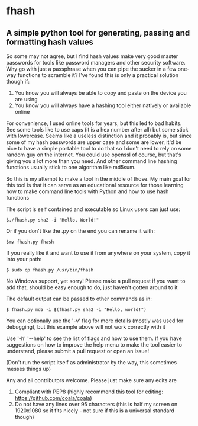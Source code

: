 # fhash

## A simple python tool for generating, passing and formatting hash values

So some may not agree, but I find hash values make very good master passwords for tools like 
password managers and other security software. Why go with just a passphrase when you can pipe
the sucker in a few one-way functions to scramble it? I've found this is only a practical
solution though if:
1) You know you will always be able to copy and paste on the device you are using
2) You know you will always have a hashing tool either natively or available online

For convenience, I used online tools for years, but this led to bad habits. See some tools like
to use caps (it is a hex number after all) but some stick with lowercase. Seems like a useless
distinction and it probably is, but since some of my hash passwords are upper case and some are
lower, it'd be nice to have a simple portable tool to do that so I don't need to rely on some
random guy on the internet. You could use openssl of course, but that's giving you a lot more
than you need. And other command line hashing functions usually stick to one algorithm like
md5sum. 

So this is my attempt to make a tool in the middle of those. My main goal for this tool is that
it can serve as an educational resource for those learning how to make command line tools with
Python and how to use hash functions

The script is self contained and executable so Linux users can just use:

`$./fhash.py sha2 -i "Hello, World!"`

Or if you don't like the .py on the end you can rename it with:

`$mv fhash.py fhash`

If you really like it and want to use it from anywhere on your system, copy it into your path:

`$ sudo cp fhash.py /usr/bin/fhash`

No Windows support, yet sorry! Please make a pull request if you want to add that, should be
easy enough to do, just haven't gotten around to it

The default output can be passed to other commands as in:

`$ fhash.py md5 -i $(fhash.py sha2 -i "Hello, world!")`

You can optionally use the '-v' flag for more details (mostly was used for debugging), but this
example above will not work correctly with it

Use '-h' '--help' to see the list of flags and how to use them. If you have suggestions on how
to improve the help menu to make the tool easier to understand, please submit a pull request or
open an issue!

(Don't run the script itself as administrator by the way, this sometimes messes things up)


Any and all contributors welcome. Please just make sure any edits are
1) Compliant with PEP8 (highly recommend this tool for editing: https://github.com/coala/coala)
2) Do not have any lines over 95 characters (this is half my screen on 1920x1080 so it fits 
nicely - not sure if this is a universal standard though)
